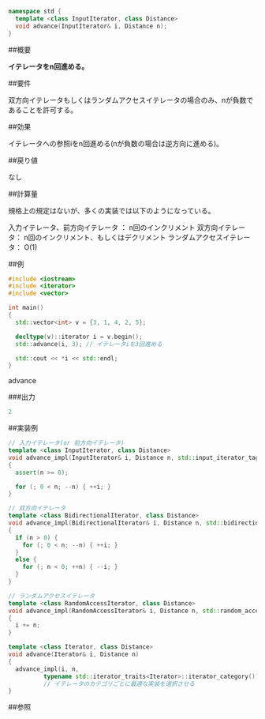 ```cpp
namespace std {
  template <class InputIterator, class Distance>
  void advance(InputIterator& i, Distance n);
}
```

##概要

<b>イテレータをn回進める。</b>


##要件

双方向イテレータもしくはランダムアクセスイテレータの場合のみ、nが負数であることを許可する。


##効果

イテレータへの参照iをn回進める(nが負数の場合は逆方向に進める)。


##戻り値

なし


##計算量

規格上の規定はないが、多くの実装では以下のようになっている。

入力イテレータ、前方向イテレータ ： n回のインクリメント
双方向イテレータ： n回のインクリメント、もしくはデクリメント
ランダムアクセスイテレータ： O(1)


##例

```cpp
#include <iostream>
#include <iterator>
#include <vector>

int main()
{
  std::vector<int> v = {3, 1, 4, 2, 5};

  decltype(v)::iterator i = v.begin();
  std::advance(i, 3); // イテレータiを3回進める

  std::cout << *i << std::endl;
}
```
advance<color ff0000>

###出力

```cpp
2
```

##実装例

```cpp
// 入力イテレータ(or 前方向イテレータ)
template <class InputIterator, class Distance>
void advance_impl(InputIterator& i, Distance n, std::input_iterator_tag)
{
  assert(n >= 0);

  for (; 0 < n; --n) { ++i; }
}

// 双方向イテレータ
template <class BidirectionalIterator, class Distance>
void advance_impl(BidirectionalIterator& i, Distance n, std::bidirectional_iterator_tag)
{
  if (n > 0) {
    for (; 0 < n; --n) { ++i; }
  }
  else {
    for (; n < 0; ++n) { --i; }
  }
}

// ランダムアクセスイテレータ
template <class RandomAccessIterator, class Distance>
void advance_impl(RandomAccessIterator& i, Distance n, std::random_access_iterator_tag)
{
  i += n;
}

template <class Iterator, class Distance>
void advance(Iterator& i, Distance n)
{
  advance_impl(i, n,
          typename std::iterator_traits<Iterator>::iterator_category());
          // イテレータのカテゴリごとに最適な実装を選択させる
}
```

##参照


